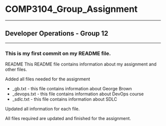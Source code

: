 # COMP3104_Group_Assignment
-------------------------------------------------------------------------------------------------------------------------
## Developer Operations - Group 12
-------------------------------------------------------------------------------------------------------------------------
### This is my first commit on my README file.

README
This README file contains information about my assignment and other files.

Added all files needed for the assignment
- _gb.txt       - this file contains information about George Brown
- _devops.txt   - this file contains information about DevOps course
- _sdlc.txt     - this file contains information about SDLC

Updated all information for each file.

All files required are updated and finished for the assignment.